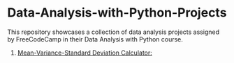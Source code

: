 # Data-Analysis-with-Python-Projects
This repository showcases a collection of data analysis projects assigned by FreeCodeCamp in their Data Analysis with Python course. 

1. [Mean-Variance-Standard Deviation Calculator:](https://github.com/Maryam0330/Data-Analysis-with-Python-Projects/blob/main/Project%201%3A%20Mean-Variance-Standard%20Deviation%20Calculator/mean_var_std.py) 
